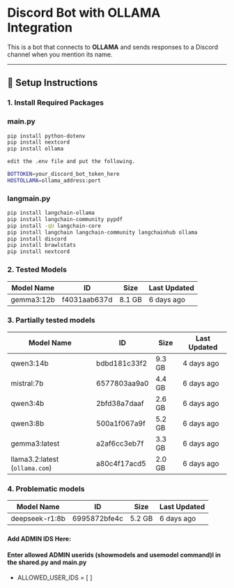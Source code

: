 # Discord Bot with OLLAMA Integration

This is a bot that connects to **OLLAMA** and sends responses to a Discord channel when you mention its name.

---

## 🔧 Setup Instructions

### 1. Install Required Packages
### main.py

```bash
pip install python-dotenv
pip install nextcord
pip install ollama

edit the .env file and put the following.

BOTTOKEN=your_discord_bot_token_here
HOSTOLLAMA=ollama_address:port
```
### langmain.py

```bash
pip install langchain-ollama
pip install langchain-community pypdf
pip install -qU langchain-core
pip install langchain langchain-community langchainhub ollama
pip install discord
pip install brawlstats
pip install nextcord
```

### 2. Tested Models

| Model Name | ID           | Size   | Last Updated |
| ---------- | ------------ | ------ | ------------ |
| gemma3:12b | f4031aab637d | 8.1 GB | 6 days ago   |


### 3. Partially tested models

| Model Name                      | ID           | Size   | Last Updated |
| ------------------------------- | ------------ | ------ | ------------ |
| qwen3:14b                       | bdbd181c33f2 | 9.3 GB | 4 days ago   |
| mistral:7b                      | 6577803aa9a0 | 4.4 GB | 6 days ago   |
| qwen3:4b                        | 2bfd38a7daaf | 2.6 GB | 6 days ago   |
| qwen3:8b                        | 500a1f067a9f | 5.2 GB | 6 days ago   |
| gemma3\:latest                  | a2af6cc3eb7f | 3.3 GB | 6 days ago   |
| llama3.2\:latest (`ollama.com`) | a80c4f17acd5 | 2.0 GB | 6 days ago   |


### 4. Problematic models

| Model Name     | ID           | Size   | Last Updated |
| -------------- | ------------ | ------ | ------------ |
| deepseek-r1:8b | 6995872bfe4c | 5.2 GB | 6 days ago   |

###

#### Add ADMIN IDS Here:

#### Enter allowed ADMIN userids (showmodels and usemodel command)l in the shared.py and main.py
- ALLOWED_USER_IDS = [  ] 
